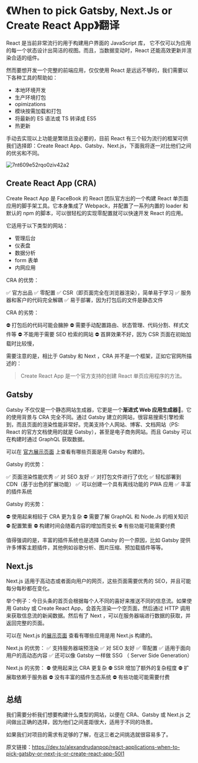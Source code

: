 # 《When to pick Gatsby, Next.Js or Create React App》翻译

React 是当前非常流行的用于构建用户界面的 JavaScript 库， 它不仅可以为应用的每一个状态设计出简洁的视图。而且，当数据变动时，React 还能高效更新并渲染合适的组件。

然而要想开发一个完整的前端应用，仅仅使用 React 是远远不够的，我们需要以下各种工具的帮助如：

- 本地环境开发
- 生产环境打包
- opimizations
- 模块按需加载和打包
- 将最新的 ES 语法或 TS 转译成 ES5
- 热更新

手动去实现以上功能是繁琐且没必要的，目前 React 有三个较为流行的框架可供我们选择即：Create React App、Gatsby、Next.js，下面我将逐一对比他们之间的优劣和不同。

![7nt609e52rqo0ziv42a2](https://user-images.githubusercontent.com/33340988/127197921-1e3393d7-bb63-431e-8060-dc24a1781a0f.jpg)

## Create React App (CRA)

Create React App 是 FaceBook 的 React 团队官方出的一个构建 React 单页面应用的脚手架工具。它本身集成了 Webpack，并配置了一系列内置的 loader 和默认的 npm 的脚本，可以很轻松的实现零配置就可以快速开发 React 的应用。

它适用于以下类型的网站：

- 管理后台
- 仪表盘
- 数据分析
- form 表单
- 内网应用

CRA 的优势：

✅ 官方出品
✅ 零配置
✅ CSR（即页面完全在浏览器渲染），简单易于学习
✅ 服务器和客户的代码完全解耦
✅ 易于部署，因为打包后的文件是静态文件

CRA 的劣势：

⛔️ 打包后的代码可能会臃肿
⛔️ 需要手动配置路由、状态管理、代码分割、样式文件等
⛔️ 不能用于需要 SEO 检索的网站
⛔️ 首屏效果不好，因为 CSR 页面在初始加载时比较慢，

需要注意的是，相比于 Gatsby 和 Next ，CRA 并不是一个框架，正如它官网所描述的：

> Create React App 是一个官方支持的创建 React 单页应用程序的方法。

## Gatsby

Gatsby 不仅仅是一个静态网站生成器，它更是一个**渐进式 Web 应用生成器**💪。它的使用背景与 CRA 完全不同。通过 Gatsby 建立的网站，很容易搜索引擎检索到，而且页面的渲染性能非常好。完美支持个人网站、博客、文档网站（PS: React 的官方文档使用的就是 Gatsby），甚至是电子商务网站。而且 Gatsby 可以在构建时通过 GraphQL 获取数据。

可以在 [官方展示页面](https://www.gatsbyjs.com/showcase/) 上查看有哪些页面是用 Gatsby 构建的。

Gatsby 的优势：

✅ 页面渲染性能优秀
✅ 对 SEO 友好
✅ 对打包文件进行了优化
✅ 轻松部署到 CDN（基于出色的扩展功能）
✅ 可以创建一个具有离线功能的 PWA 应用
✅ 丰富的插件系统

Gatsby 的劣势：

⛔️ 使用起来相较于 CRA 更为复杂
⛔️ 需要了解 GraphQL 和 Node.Js 的相关知识
⛔️ 配置繁重
⛔️ 构建时间会随着内容的增加而变长
⛔️ 有些功能可能需要付费

值得强调的是，丰富的插件系统也是选择 Gatsby 的一个原因，比如 Gatsby 提供许多博客主题插件，其他例如谷歌分析、图片压缩、预加载插件等等。

## Next.js

Next.js 适用于高动态或者面向用户的网页，这些页面需要优秀的 SEO，并且可能每分每秒都在变化。

举个例子：今日头条的首页会根据每个人不同的喜好来推送不同的信息流。如果使用 Gatsby 或 Create React App，会首先渲染一个空页面，然后通过 HTTP 调用来获取信息流的新闻数据。然后有了 Next ，可以在服务器端进行数据的获取，并返回完整的页面。

可以在 Next.js 的[展示页面](https://nextjs.org/showcase) 查看有哪些应用是用 Next.js 构建的。

Next.js 的优势：
✅ 支持服务器端预渲染
✅ 对 SEO 友好
✅ 零配置
✅ 适用于面向用户的高动态内容
✅ 还可以像 Gatsby 一样做 SSG （ Server Side Generation）

Next.js 的劣势：
⛔️ 使用起来比 CRA 更复杂
⛔️ SSR 增加了额外的复杂程度
⛔️ 扩展取依赖于服务器
⛔️ 没有丰富的插件生态系统
⛔️ 有些功能可能需要付费

## 总结

我们需要分析我们想要构建什么类型的网站，以便在 CRA、Gatsby 或 Next.js 之间做出正确的选择，因为他们之间差距很大，适用于不同的场景。

如果我们对项目的需求有足够的了解，在这三者之间挑选就很容易多了。

原文链接：https://dev.to/alexandrudanpop/react-applications-when-to-pick-gatsby-or-next-js-or-create-react-app-50l1
